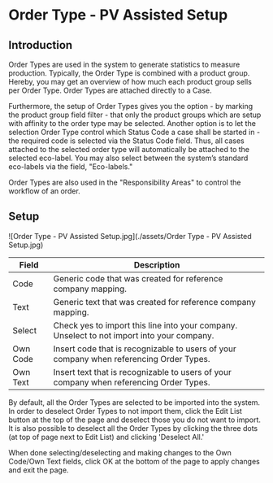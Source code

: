 # Order Type - PV Assisted Setup


## Introduction
Order Types are used in the system to generate statistics to measure production. Typically, the Order Type is combined with a product group. Hereby, you may get an overview of how much each product group sells per Order Type. Order Types are attached directly to a Case.



Furthermore, the setup of Order Types gives you the option - by marking the product group field filter - that only the product groups which are setup with affinity to the order type may be selected. Another option is to let the selection Order Type control which Status Code a case shall be started in - the required code is selected via the Status Code field. Thus, all cases attached to the selected order type will automatically be attached to the selected eco-label. You may also select between the system’s standard eco-labels via the field, "Eco-labels."



Order Types are also used in the "Responsibility Areas" to control the workflow of an order.

## Setup

![Order Type - PV Assisted Setup.jpg](./assets/Order Type - PV Assisted Setup.jpg)

| Field     | Description                                                                                                  |
|-----------|--------------------------------------------------------------------------------------------------------------|
| Code      | Generic code that was created for reference company mapping.                                                 |
| Text      | Generic text that was created for reference company mapping.                                                 |
| Select    | Check yes to import this line into your company. Unselect to not import into your company.                   |
| Own Code  | Insert code that is recognizable to users of your company when referencing Order Types.                      |
| Own Text  | Insert text that is recognizable to users of your company when referencing Order Types.                      |


By default, all the Order Types are selected to be imported into the system. In order to deselect Order Types to not import them, click the Edit List button at the top of the page and deselect those you do not want to import. It is also possible to deselect all the Order Types by clicking the three dots (at top of page next to Edit List) and clicking 'Deselect All.'


When done selecting/deselecting and making changes to the Own Code/Own Text fields, click OK at the bottom of the page to apply changes and exit the page.

